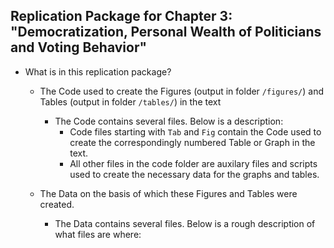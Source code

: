 ## Replication Package for Chapter 3: "Democratization, Personal Wealth of Politicians and Voting Behavior"

- What is in this replication package?
  - The Code used to create the Figures (output in folder `/figures/`) and Tables (output in folder `/tables/`) in the text
    - The Code contains several files. Below is a description: 
      - Code files starting with `Tab` and `Fig` contain the Code used to create the correspondingly numbered Table or Graph in the text. 
      - All other files in the code folder are auxilary files and scripts used to create the necessary data for the graphs and tables. 


  - The Data on the basis of which these Figures and Tables were created. 
    - The Data contains several files. Below is a rough description of what files are where:
